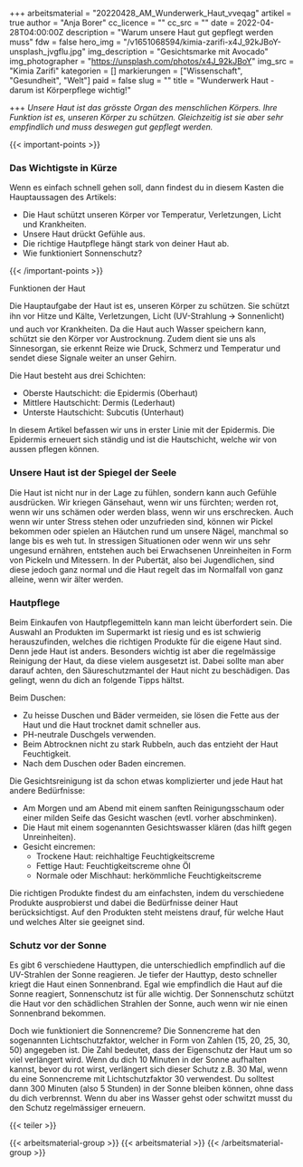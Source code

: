 +++
arbeitsmaterial = "20220428_AM_Wunderwerk_Haut_vveqag"
artikel = true
author = "Anja Borer"
cc_licence = ""
cc_src = ""
date = 2022-04-28T04:00:00Z
description = "Warum unsere Haut gut gepflegt werden muss"
fdw = false
hero_img = "/v1651068594/kimia-zarifi-x4J_92kJBoY-unsplash_jvgflu.jpg"
img_description = "Gesichtsmarke mit Avocado"
img_photographer = "https://unsplash.com/photos/x4J_92kJBoY"
img_src = "Kimia Zarifi"
kategorien = []
markierungen = ["Wissenschaft", "Gesundheit", "Welt"]
paid = false
slug = ""
title = "Wunderwerk Haut - darum ist Körperpflege wichtig!"

+++
_Unsere Haut ist das grösste Organ des menschlichen Körpers. Ihre Funktion ist es, unseren Körper zu schützen. Gleichzeitig ist sie aber sehr empfindlich und muss deswegen gut gepflegt werden._

{{< important-points >}} <h3>Das Wichtigste in Kürze</h3>

<p>Wenn es einfach schnell gehen soll, dann findest du in diesem Kasten die Hauptaussagen des Artikels:</p>

<ul>

<li>Die Haut schützt unseren Körper vor Temperatur, Verletzungen, Licht und Krankheiten.</li>

<li>Unsere Haut drückt Gefühle aus.</li>

<li>Die richtige Hautpflege hängt stark von deiner Haut ab.</li>

<li>Wie funktioniert Sonnenschutz?</li>

</ul> {{< /important-points >}}

Funktionen der Haut

Die Hauptaufgabe der Haut ist es, unseren Körper zu schützen. Sie schützt ihn vor Hitze und Kälte, Verletzungen, Licht (UV-Strahlung 🡪 Sonnenlicht) und auch vor Krankheiten. Da die Haut auch Wasser speichern kann, schützt sie den Körper vor Austrocknung. Zudem dient sie uns als Sinnesorgan, sie erkennt Reize wie Druck, Schmerz und Temperatur und sendet diese Signale weiter an unser Gehirn.

Die Haut besteht aus drei Schichten:

* Oberste Hautschicht: die Epidermis (Oberhaut)
* Mittlere Hautschicht: Dermis (Lederhaut)
* Unterste Hautschicht: Subcutis (Unterhaut)

In diesem Artikel befassen wir uns in erster Linie mit der Epidermis. Die Epidermis erneuert sich ständig und ist die Hautschicht, welche wir von aussen pflegen können.

### Unsere Haut ist der Spiegel der Seele

Die Haut ist nicht nur in der Lage zu fühlen, sondern kann auch Gefühle ausdrücken. Wir kriegen Gänsehaut, wenn wir uns fürchten; werden rot, wenn wir uns schämen oder werden blass, wenn wir uns erschrecken. Auch wenn wir unter Stress stehen oder unzufrieden sind, können wir Pickel bekommen oder spielen an Häutchen rund um unsere Nägel, manchmal so lange bis es weh tut. In stressigen Situationen oder wenn wir uns sehr ungesund ernähren, entstehen auch bei Erwachsenen Unreinheiten in Form von Pickeln und Mitessern. In der Pubertät, also bei Jugendlichen, sind diese jedoch ganz normal und die Haut regelt das im Normalfall von ganz alleine, wenn wir älter werden.

### Hautpflege

Beim Einkaufen von Hautpflegemitteln kann man leicht überfordert sein. Die Auswahl an Produkten im Supermarkt ist riesig und es ist schwierig herauszufinden, welches die richtigen Produkte für die eigene Haut sind. Denn jede Haut ist anders. Besonders wichtig ist aber die regelmässige Reinigung der Haut, da diese vielem ausgesetzt ist. Dabei sollte man aber darauf achten, den Säureschutzmantel der Haut nicht zu beschädigen. Das gelingt, wenn du dich an folgende Tipps hältst.

Beim Duschen:

* Zu heisse Duschen und Bäder vermeiden, sie lösen die Fette aus der Haut und die Haut trocknet damit schneller aus.
* PH-neutrale Duschgels verwenden.
* Beim Abtrocknen nicht zu stark Rubbeln, auch das entzieht der Haut Feuchtigkeit.
* Nach dem Duschen oder Baden eincremen.

Die Gesichtsreinigung ist da schon etwas komplizierter und jede Haut hat andere Bedürfnisse:

* Am Morgen und am Abend mit einem sanften Reinigungsschaum oder einer milden Seife das Gesicht waschen (evtl. vorher abschminken).
* Die Haut mit einem sogenannten Gesichtswasser klären (das hilft gegen Unreinheiten).
* Gesicht eincremen:
  * Trockene Haut: reichhaltige Feuchtigkeitscreme
  * Fettige Haut: Feuchtigkeitscreme ohne Öl
  * Normale oder Mischhaut: herkömmliche Feuchtigkeitscreme

Die richtigen Produkte findest du am einfachsten, indem du verschiedene Produkte ausprobierst und dabei die Bedürfnisse deiner Haut berücksichtigst. Auf den Produkten steht meistens drauf, für welche Haut und welches Alter sie geeignet sind.

### Schutz vor der Sonne

Es gibt 6 verschiedene Hauttypen, die unterschiedlich empfindlich auf die UV-Strahlen der Sonne reagieren. Je tiefer der Hauttyp, desto schneller kriegt die Haut einen Sonnenbrand. Egal wie empfindlich die Haut auf die Sonne reagiert, Sonnenschutz ist für alle wichtig. Der Sonnenschutz schützt die Haut vor den schädlichen Strahlen der Sonne, auch wenn wir nie einen Sonnenbrand bekommen.

Doch wie funktioniert die Sonnencreme? Die Sonnencreme hat den sogenannten Lichtschutzfaktor, welcher in Form von Zahlen (15, 20, 25, 30, 50) angegeben ist. Die Zahl bedeutet, dass der Eigenschutz der Haut um so viel verlängert wird. Wenn du dich 10 Minuten in der Sonne aufhalten kannst, bevor du rot wirst, verlängert sich dieser Schutz z.B. 30 Mal, wenn du eine Sonnencreme mit Lichtschutzfaktor 30 verwendest. Du solltest dann 300 Minuten (also 5 Stunden) in der Sonne bleiben können, ohne dass du dich verbrennst. Wenn du aber ins Wasser gehst oder schwitzt musst du den Schutz regelmässiger erneuern.

{{< teiler >}}

{{< arbeitsmaterial-group >}}
{{< arbeitsmaterial >}}
{{< /arbeitsmaterial-group >}}
